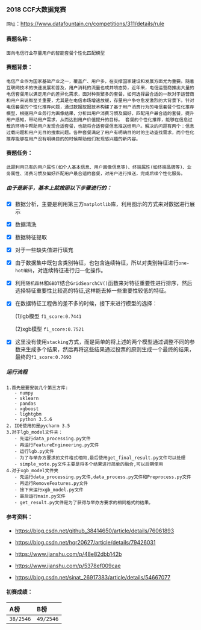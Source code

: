 ### 2018 CCF大数据竞赛

`网址`：https://www.datafountain.cn/competitions/311/details/rule

#### 赛题名称：
`面向电信行业存量用户的智能套餐个性化匹配模型`

#### 赛题背景：
`电信产业作为国家基础产业之一，覆盖广、用户多，在支撑国家建设和发展方面尤为重要。随着互联网技术的快速发展和普及，用户消耗的流量也成井喷态势，近年来，电信运营商推出大量的电信套餐用以满足用户的差异化需求，面对种类繁多的套餐，如何选择最合适的一款对于运营商和用户来说都至关重要，尤其是在电信市场增速放缓，存量用户争夺愈发激烈的大背景下。针对电信套餐的个性化推荐问题，通过数据挖掘技术构建了基于用户消费行为的电信套餐个性化推荐模型，根据用户业务行为画像结果，分析出用户消费习惯及偏好，匹配用户最合适的套餐，提升用户感知，带动用户需求，从而达到用户价值提升的目标。
套餐的个性化推荐，能够在信息过载的环境中帮助用户发现合适套餐，也能将合适套餐信息推送给用户。解决的问题有两个：信息过载问题和用户无目的搜索问题。各种套餐满足了用户有明确目的时的主动查找需求，而个性化推荐能够在用户没有明确目的的时候帮助他们发现感兴趣的新内容。`

#### 赛题任务：

`此题利用已有的用户属性(如个人基本信息、用户画像信息等)、终端属性(如终端品牌等)、业务属性、消费习惯及偏好匹配用户最合适的套餐，对用户进行推送，完成后续个性化服务。`

##### 由于是新手，基本上就按照以下步骤进行的：

   - [x] 数据分析，主要是利用第三方`matplotlib`库，利用图示的方式来对数据进行展示
   
   - [x] 数据清洗
   
   - [x] 数据特征提取
   
   - [x] 对于一些缺失值进行填充
   
   - [x] 由于数据集中既包含类别特征，也包含连续特征，所以对类别特征进行`one-hot编码`，对连续特征进行归一化操作。
   
   - [x] 利用`随机森林`和`GBDT`结合`GridSearchCV()`函数来对特征重要性进行排序，然后选择特征重要性比较高的特征,这样能去掉一些重要性较低的特征。
   
   - [x] 在数据特征工程做的差不多的时候，接下来进行模型的选择：
   
     (1)lgb模型  `f1_score:0.7441`
     
     (2)xgb模型  `f1_score:0.7521`
     
   - [x] 这里没有使用`stacking`方式，而是简单的将上述的两个模型通过调整不同的参数来生成多个结果，然后再将这些结果通过投票的原则生成一个最终的结果，最终的`f1_score:0.7693`
   
     
##### 运行流程
```
1.首先是要安装几个第三方库:
   - numpy
   - sklearn
   - pandas
   - xgboost
   - lightgbm
   - python 3.5.6
2. IDE使用的是pycharm 3.5
3.对于lgb_model文件夹：
   - 先运行data_processing.py文件
   - 再运行FeatureEngineering.py文件
   - 运行lgb.py文件
   - 为了与举办方要求的文件格式相同,最后使用get_final_result.py文件可以处理
   - simple_vote.py文件主要是将多个结果进行简单的融合,可以后期使用
4.对于xgb_model文件夹
   - 先运行data_processing.py文件,data_process.py文件和Preprocess.py文件
   - 再运行RemoveFeatures.py文件
   - 接下来运行xgb_model.py文件
   - 最后运行main.py文件
   - get_result.py文件是为了获得与举办方要求的相同格式的结果。
```
   
   
 #### 参考资料：
  - https://blog.csdn.net/github_38414650/article/details/76061893
  
  - https://blog.csdn.net/hqr20627/article/details/79426031
  
  - https://www.jianshu.com/p/48e82dbb142b
  
  - https://www.jianshu.com/p/5378ef009cae
  
  - https://blog.csdn.net/sinat_26917383/article/details/54667077

#### 初赛成绩：
|A榜|B榜|
|:----|:----|
|`38/2546`|`49/2546`|

